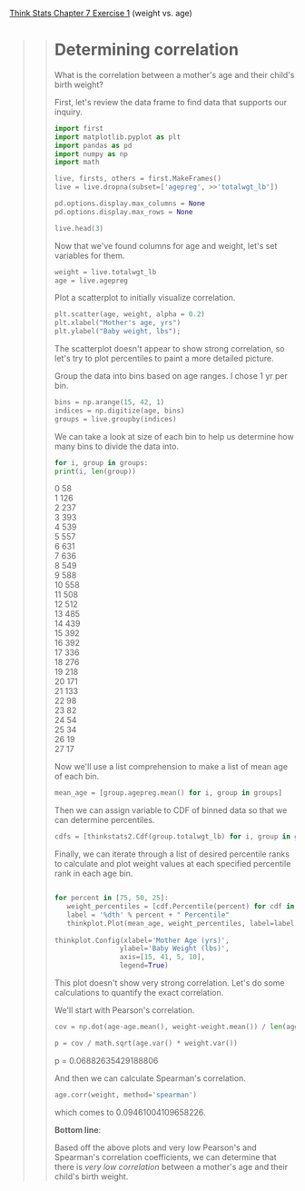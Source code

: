 [Think Stats Chapter 7 Exercise 1](http://greenteapress.com/thinkstats2/html/thinkstats2008.html#toc70) (weight vs. age)

>># Determining correlation
>>
>>What is the correlation between a mother's age and their child's birth weight?
>>
>>First, let's review the data frame to find data that supports our inquiry. 
>>
>>```python
>>import first
>>import matplotlib.pyplot as plt
>>import pandas as pd
>>import numpy as np
>>import math
>>
>>live, firsts, others = first.MakeFrames()
>>live = live.dropna(subset=['agepreg', >>'totalwgt_lb'])
>>
>>pd.options.display.max_columns = None
>>pd.options.display.max_rows = None
>>
>>live.head(3)
>>```
>>
>>Now that we've found columns for age and weight, let's set variables for them. 
>>
>>```python
>>weight = live.totalwgt_lb
>>age = live.agepreg
>>```
>>
>>Plot a scatterplot to initially visualize correlation. 
>>
>>```python
>>plt.scatter(age, weight, alpha = 0.2)
>>plt.xlabel("Mother's age, yrs")
>>plt.ylabel("Baby weight, lbs");
>>```
>>
>>The scatterplot doesn't appear to show strong correlation, so let's try to plot percentiles to paint a more detailed picture. 
>>
>>Group the data into bins based on age ranges. I chose 1 yr per bin. 
>>
>>```python
>>bins = np.arange(15, 42, 1)
>>indices = np.digitize(age, bins)
>>groups = live.groupby(indices)
>>```
>>
>>We can take a look at size of each bin to help us determine how many bins to divide the data into. 
>>
>>```python
>>for i, group in groups:
>>print(i, len(group))
>>```
>>0 58  
>>1 126  
>>2 237  
>>3 393  
>>4 539  
>>5 557  
>>6 631  
>>7 636  
>>8 549  
>>9 588  
>>10 558  
>>11 508  
>>12 512  
>>13 485  
>>14 439  
>>15 392  
>>16 392  
>>17 336  
>>18 276  
>>19 218  
>>20 171  
>>21 133  
>>22 98  
>>23 82  
>>24 54  
>>25 34  
>>26 19  
>>27 17  
>> 
>>Now we'll use a list comprehension to make a list of mean age of each bin.
>>
>>```python
>>mean_age = [group.agepreg.mean() for i, group in groups]
>>```
>>
>>Then we can assign variable to CDF of binned data so that we can determine percentiles.
>>
>>```python
>>cdfs = [thinkstats2.Cdf(group.totalwgt_lb) for i, group in groups]
>>```
>>>>
>>Finally, we can iterate through a list of desired percentile ranks to calculate and plot weight values at each specified percentile rank in each age bin.
>>
>>```python
>>
>>for percent in [75, 50, 25]:
>>    weight_percentiles = [cdf.Percentile(percent) for cdf in cdfs]
>>    label = '%dth' % percent + " Percentile"
>>    thinkplot.Plot(mean_age, weight_percentiles, label=label)
>>    
>>thinkplot.Config(xlabel='Mother Age (yrs)',
>>                 ylabel='Baby Weight (lbs)',
>>                 axis=[15, 41, 5, 10],
>>                 legend=True)
>>```
>>
>>This plot doesn't show very strong correlation. Let's do some calculations to quantify the exact correlation. 
>>
>>We'll start with Pearson's correlation.
>>
>>```python
>>cov = np.dot(age-age.mean(), weight-weight.mean()) / len(age)
>>
>>p = cov / math.sqrt(age.var() * weight.var())
>>```
>>
>>p = 0.06882635429188806
>>
>>And then we can calculate Spearman's correlation.
>>
>>```python
>>age.corr(weight, method='spearman')
>>```
>>which comes to 0.09461004109658226.
>>
>>
>>**Bottom line**:  
>>
>>Based off the above plots and very low Pearson's and Spearman's correlation coefficients, we can determine that there is *very low correlation* between a mother's age and their child's birth weight. 
